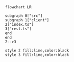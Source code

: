 <!-- DMDG BEGIN -->

```mermaid
flowchart LR

subgraph 0["src"]
subgraph 1["client"]
2["index.ts"]
3["rest.ts"]
end
end
2-->3

style 2 fill:lime,color:black
style 3 fill:lime,color:black
```

<!-- DMDG END -->
